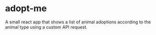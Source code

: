 # adopt-me
A small react app that shows a list of animal adoptions according to the animal type using a custom API request. 
